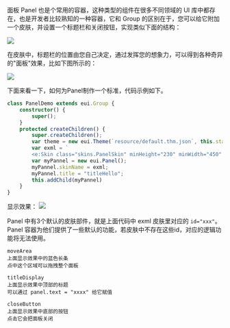 面板 Panel 也是个常用的容器，这种类型的组件在很多不同领域的 UI 库中都存在，也是开发者比较熟知的一种容器，它和 Group 的区别在于，您可以给它附加一个皮肤，并设置一个标题栏和关闭按钮，实现类似下面的结构：

![][8-3-panel-A]

在皮肤中，标题栏的位置由您自己决定，通过发挥您的想象力，可以得到各种奇异的"面板"效果，比如下图所示的：

![][8-3-panel-B]

下面来看一下，如何为Panel制作一个标准，代码示例如下。
``` TypeScript
class PanelDemo extends eui.Group {
    constructor() {
        super();
    }
    protected createChildren() {
        super.createChildren();
        var theme = new eui.Theme(`resource/default.thm.json`, this.stage);
        var exml = `
        <e:Skin class="skins.PanelSkin" minHeight="230" minWidth="450" xmlns:e="http://ns.egret.com/eui"> <e:Image left="0" right="0" bottom="0"  top="0" source="resource/assets/Panel/border.png" scale9Grid="2,2,12,12" /> <e:Group id="moveArea" width="450" height="45" top="0"> <e:Image width="100%" height="100%" source="resource/assets/Panel/header.png"/> <e:Label id="titleDisplay" fontSize="20"  textColor="0x000000" horizontalCenter="0" verticalCenter = "0"/> </e:Group> <e:Button id="closeButton" label="touch to close" bottom="5" horizontalCenter="0"/> </e:Skin>        `
        var myPannel = new eui.Panel();
        myPannel.skinName = exml;
        myPannel.title = "titleHello";
        this.addChild(myPannel)
    }
}
```

显示效果：
![][8-3-panel-C]

Panel 中有3个默认的皮肤部件，就是上面代码中 exml 皮肤里对应的 ```id="xxx"```。
Panel 容器为他们提供了一些默认的功能，若皮肤中不存在这些id，对应的逻辑功能将无法使用。
```
moveArea
上面显示效果中的蓝色长条
点中这个区域可以拖拽整个面板
```
```
titleDisplay
上面显示效果中顶部的标题
可以通过 panel.text = "xxxx" 给它赋值
```
```
closeButton
上面显示效果中底部的按钮
点击它会把面板关闭
```

[8-3-panel-A]: http://sedn.egret.com/5604edaeea1f2.png
[8-3-panel-B]: http://sedn.egret.com/5604edb6b438b.png
[8-3-panel-C]: http://sedn.egret.com/5604edbb4b4bf.png
